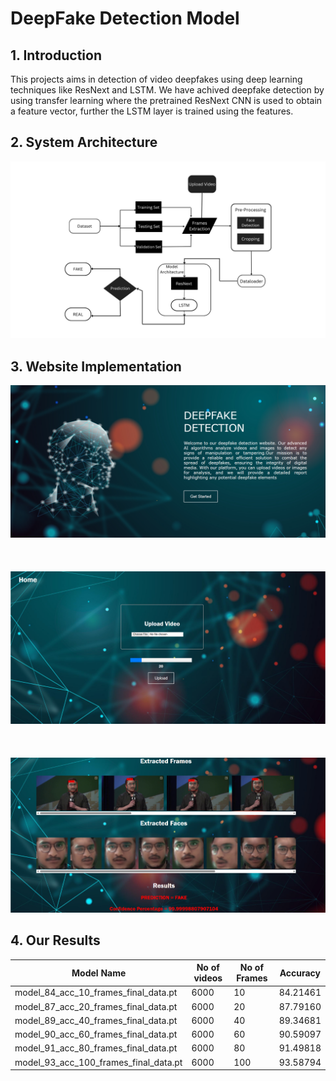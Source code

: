 # DeepFake Detection Model

## 1. Introduction
This projects aims in detection of video deepfakes using deep learning techniques like ResNext and LSTM. We have achived deepfake detection by using transfer learning where the pretrained ResNext CNN is used to obtain a feature vector, further the LSTM layer is trained using the features.

## 2. System Architecture
<p align="center">
  <img src="detailed.png"/>
</p>

## 3. Website Implementation
![](/website_screenshots/deepLanding.png)
<br><br><br><br>
![](/website_screenshots/upload.png)
<br><br><br><br>
![](/website_screenshots/result.png)

## 4. Our Results

| Model Name | No of videos | No of Frames | Accuracy |
|------------|--------------|--------------|----------|
|model_84_acc_10_frames_final_data.pt |6000 |10 |84.21461|
|model_87_acc_20_frames_final_data.pt | 6000 |20 |87.79160|
|model_89_acc_40_frames_final_data.pt | 6000| 40 |89.34681|
|model_90_acc_60_frames_final_data.pt | 6000| 60 |90.59097 |
|model_91_acc_80_frames_final_data.pt | 6000 | 80 | 91.49818 |
|model_93_acc_100_frames_final_data.pt| 6000 | 100 | 93.58794|
